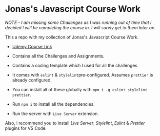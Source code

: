 # Jonas's Javascript Course Work

*NOTE - I am missing some Challenges as I was running out of time that I decided I will be completing the course in. I will surely get to them later on.* 

This a repo with my collection of Jonas's Javascript Course Work.

- [Udemy Course Link](https://www.udemy.com/course/the-complete-javascript-course/)

- Contains all the Challenges and Assignments.

- Contains a coding template which I used for all the challenges.

- It comes with `eslint` & `stylelint`pre-configured. Assumes `prettier` is already configured.

- You can install all of these globally with `npm i -g eslint stylelint prettier`.

- Run `npm i` to install all the dependencies.

- Run the server with `Live Server` extension.

Also, I recommend you to install _Live Server_, _Stylelint_, _Eslint_ & _Prettier_ plugins for VS Code.
